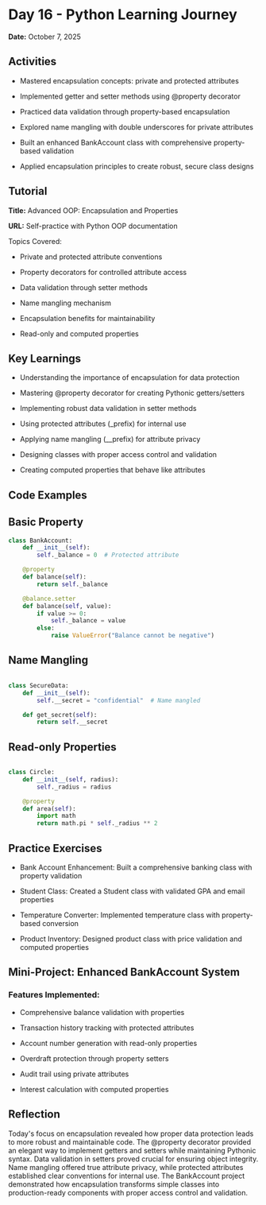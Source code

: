 # Day 16 - Python Learning Journey

**Date:** October 7, 2025

## Activities

- Mastered encapsulation concepts: private and protected attributes

- Implemented getter and setter methods using @property decorator

- Practiced data validation through property-based encapsulation

- Explored name mangling with double underscores for private attributes

- Built an enhanced BankAccount class with comprehensive property-based validation

- Applied encapsulation principles to create robust, secure class designs

## Tutorial

**Title:** Advanced OOP: Encapsulation and Properties

**URL:** Self-practice with Python OOP documentation

Topics Covered:

- Private and protected attribute conventions

- Property decorators for controlled attribute access

- Data validation through setter methods

- Name mangling mechanism

- Encapsulation benefits for maintainability

- Read-only and computed properties

## Key Learnings

- Understanding the importance of encapsulation for data protection

- Mastering @property decorator for creating Pythonic getters/setters

- Implementing robust data validation in setter methods

- Using protected attributes (\_prefix) for internal use

- Applying name mangling (\_\_prefix) for attribute privacy

- Designing classes with proper access control and validation

- Creating computed properties that behave like attributes

## Code Examples

## Basic Property

```python
class BankAccount:
    def __init__(self):
        self._balance = 0  # Protected attribute

    @property
    def balance(self):
        return self._balance

    @balance.setter
    def balance(self, value):
        if value >= 0:
            self._balance = value
        else:
            raise ValueError("Balance cannot be negative")
```

## Name Mangling

```python

class SecureData:
    def __init__(self):
        self.__secret = "confidential"  # Name mangled

    def get_secret(self):
        return self.__secret
```

## Read-only Properties

```python

class Circle:
    def __init__(self, radius):
        self._radius = radius

    @property
    def area(self):
        import math
        return math.pi * self._radius ** 2
```

## Practice Exercises

- Bank Account Enhancement: Built a comprehensive banking class with property validation

- Student Class: Created a Student class with validated GPA and email properties

- Temperature Converter: Implemented temperature class with property-based conversion

- Product Inventory: Designed product class with price validation and computed properties

## Mini-Project: Enhanced BankAccount System

### Features Implemented:

- Comprehensive balance validation with properties

- Transaction history tracking with protected attributes

- Account number generation with read-only properties

- Overdraft protection through property setters

- Audit trail using private attributes

- Interest calculation with computed properties

## Reflection

Today's focus on encapsulation revealed how proper data protection leads to more robust and maintainable code. The @property decorator provided an elegant way to implement getters and setters while maintaining Pythonic syntax. Data validation in setters proved crucial for ensuring object integrity. Name mangling offered true attribute privacy, while protected attributes established clear conventions for internal use. The BankAccount project demonstrated how encapsulation transforms simple classes into production-ready components with proper access control and validation.
